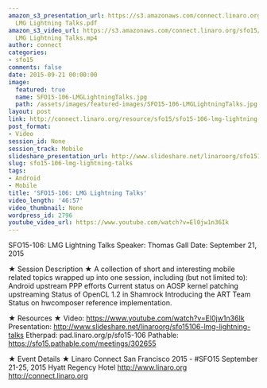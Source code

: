 ```yaml
---
amazon_s3_presentation_url: https://s3.amazonaws.com/connect.linaro.org/sfo15/Presentations/09-21-Monday/SFO15-106-
  LMG Lightning Talks.pdf
amazon_s3_video_url: https://s3.amazonaws.com/connect.linaro.org/sfo15/Videos/09-21-Monday/SFO15-106
  LMG Lightning Talks.mp4
author: connect
categories:
- sfo15
comments: false
date: 2015-09-21 00:00:00
image:
  featured: true
  name: SFO15-106-LMGLightningTalks.jpg
  path: /assets/images/featured-images/SFO15-106-LMGLightningTalks.jpg
layout: post
link: http://connect.linaro.org/resource/sfo15/sfo15-106-lmg-lightning-talks/
post_format:
- Video
session_id: None
session_track: Mobile
slideshare_presentation_url: http://www.slideshare.net/linaroorg/sfo15106-lmg-lightning-talks
slug: sfo15-106-lmg-lightning-talks
tags:
- Android
- Mobile
title: 'SFO15-106: LMG Lightning Talks'
video_length: '46:57'
video_thumbnail: None
wordpress_id: 2796
youtube_video_url: https://www.youtube.com/watch?v=El0jw1n36Ik
---
```


SFO15-106: LMG Lightning Talks
Speaker: Thomas Gall
Date: September 21, 2015

★ Session Description ★
A collection of short and interesting mobile related topics wrapped up into one session, including (but not limited to):
Android upstream PPP efforts
Current status on AOSP kernel patching upstreaming
Status of OpenCL 1.2 in Shamrock
Introducing the ART Team
Status on hwcomposer reference implementation.

★ Resources ★ 
Video: https://www.youtube.com/watch?v=El0jw1n36Ik
Presentation:  http://www.slideshare.net/linaroorg/sfo15106-lmg-lightning-talks
Etherpad: pad.linaro.org/p/sfo15-106
Pathable: https://sfo15.pathable.com/meetings/302655            


★ Event Details ★ 
Linaro Connect San Francisco 2015 - #SFO15 
September 21-25, 2015 
Hyatt Regency Hotel 
http://www.linaro.org
http://connect.linaro.org